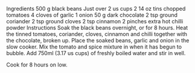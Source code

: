 Ingredients
500 g black beans Just over 2 us cups
2 14 oz tins chopped tomatoes
4 cloves of garlic
1 onion
50 g dark chocolate
2 tsp ground coriander
2 tsp ground cloves
2 tsp cinnamon
2 pinches extra hot chilli powder
Instructions
Soak the black beans overnight, or for 8 hours.
Heat the tinned tomatoes, coriander, cloves, cinnamon and chilli together with the chocolate, broken up.
Place the soaked beans, garlic and onion in the slow cooker. Mix the tomato and spice mixture in when it has begun to bubble.
Add 750ml (3.17 us cups) of freshly boiled water and stir in well.

Cook for 8 hours on low.
